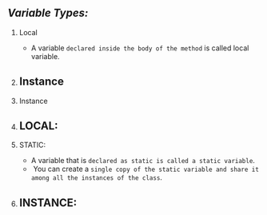 ## ***Variable Types:*** ##

1. Local
	- A variable `declared inside the body of the method` is called local variable.
2. Instance
	- 
1. Instance

 1. LOCAL:
	- 
2. STATIC:
	- A variable that is `declared as static is called a static variable`. 
	-  You can create a `single copy of the static variable and share it among all the instances of the class`.
3. INSTANCE:
	-   